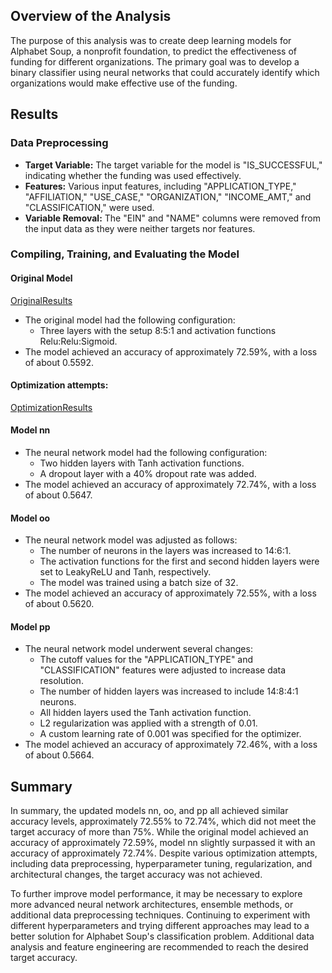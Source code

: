 ## Overview of the Analysis

The purpose of this analysis was to create deep learning models for Alphabet Soup, a nonprofit foundation, to predict the effectiveness of funding for different organizations. The primary goal was to develop a binary classifier using neural networks that could accurately identify which organizations would make effective use of the funding.

## Results

### Data Preprocessing

- **Target Variable:** The target variable for the model is "IS_SUCCESSFUL," indicating whether the funding was used effectively.
- **Features:** Various input features, including "APPLICATION_TYPE," "AFFILIATION," "USE_CASE," "ORGANIZATION," "INCOME_AMT," and "CLASSIFICATION," were used.
- **Variable Removal:** The "EIN" and "NAME" columns were removed from the input data as they were neither targets nor features.

### Compiling, Training, and Evaluating the Model

#### Original Model

[OriginalResults](Resources/InitialResults.png)

- The original model had the following configuration:
  - Three layers with the setup 8:5:1 and activation functions Relu:Relu:Sigmoid.
- The model achieved an accuracy of approximately 72.59%, with a loss of about 0.5592.

#### Optimization attempts:

[OptimizationResults](Resources/OptimizationResults.png)

#### Model nn

- The neural network model had the following configuration:
  - Two hidden layers with Tanh activation functions.
  - A dropout layer with a 40% dropout rate was added.
- The model achieved an accuracy of approximately 72.74%, with a loss of about 0.5647.

#### Model oo

- The neural network model was adjusted as follows:
  - The number of neurons in the layers was increased to 14:6:1.
  - The activation functions for the first and second hidden layers were set to LeakyReLU and Tanh, respectively.
  - The model was trained using a batch size of 32.
- The model achieved an accuracy of approximately 72.55%, with a loss of about 0.5620.

#### Model pp

- The neural network model underwent several changes:
  - The cutoff values for the "APPLICATION_TYPE" and "CLASSIFICATION" features were adjusted to increase data resolution.
  - The number of hidden layers was increased to include 14:8:4:1 neurons.
  - All hidden layers used the Tanh activation function.
  - L2 regularization was applied with a strength of 0.01.
  - A custom learning rate of 0.001 was specified for the optimizer.
- The model achieved an accuracy of approximately 72.46%, with a loss of about 0.5664.

## Summary

In summary, the updated models nn, oo, and pp all achieved similar accuracy levels, approximately 72.55% to 72.74%, which did not meet the target accuracy of more than 75%. While the original model achieved an accuracy of approximately 72.59%, model nn slightly surpassed it with an accuracy of approximately 72.74%. Despite various optimization attempts, including data preprocessing, hyperparameter tuning, regularization, and architectural changes, the target accuracy was not achieved.

To further improve model performance, it may be necessary to explore more advanced neural network architectures, ensemble methods, or additional data preprocessing techniques. Continuing to experiment with different hyperparameters and trying different approaches may lead to a better solution for Alphabet Soup's classification problem. Additional data analysis and feature engineering are recommended to reach the desired target accuracy.

